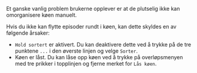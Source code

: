 Et ganske vanlig problem brukerne opplever er at de plutselig ikke kan omorganisere køen manuelt.

Hvis du ikke kan flytte episoder rundt i køen, kan dette skyldes en av følgende årsaker:

- `Hold sortert` er aktivert. Du kan deaktivere dette ved å trykke på de tre punktene `...` i den øverste linjen og velge `Sorter`.
- Køen er låst. Du kan låse opp køen ved å trykke på overløpsmenyen med tre prikker i topplinjen og fjerne merket for `Lås køen`.
